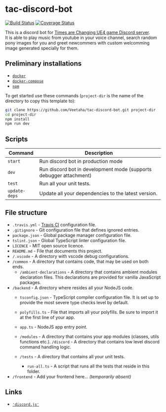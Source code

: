 # tac-discord-bot

[![Build Status](https://travis-ci.com/Veetaha/tac-discord-bot.svg?branch=master)](https://travis-ci.com/Veetaha/tac-discord-bot)
[![Coverage Status](https://coveralls.io/repos/github/Veetaha/tac-discord-bot/badge.svg?branch=master)](https://coveralls.io/github/Veetaha/tac-discord-bot?branch=master)

This is a discord bot for [Times are Changing UE4 game Discord server](https://discord.gg/fMW3dRX).  
It is able to play music from youtube in your voice channel, 
search random pony images for you and greet newcommers with custom welcomming image
generated specially for them.


## Preliminary installations
* [`docker`](https://docs.docker.com/install/)
* [`docker-compose`](https://docs.docker.com/compose/install/)
* [`npm`](https://www.npmjs.com/get-npm)

To get started use these commands (`project-dir` is the name of the directory to copy this template to):

```bash
git clone https://github.com/Veetaha/tac-discord-bot.git project-dir
cd project-dir
npm install
npm run dev
```

## Scripts
|Command|Description|
|--|--|
|`start`      | Run discord bot in production mode                                |
|`dev`        | Run discord bot in development mode (supports debugger attachment)|
|`test`       | Run all your unit tests.                                          |
|`update-deps`| Update all your dependencies to the latest version.               |


## File structure

* `.travis.yml` - [Travis CI](https://travis-ci.com/) configuration file.
* `.gitignore` - Git configuration file that defines ignored entries.
* `package.json` - Global package manager configuration file.
* `tslint.json` - Global TypeScript linter configuration file.
* `LICENCE` - MIT open source licence.
* `README.md` - File that documents this project.
* `/.vscode` - A directory with vscode debug configurations.
* `/common` - A directory that contains code, that may be used on both ends.
    * `/ambient-declarations` - A directory that contains ambient modules declaration files. 
                                This declarations are provided for vanilla JavaScript packages.
* `/backend` - A directory where resides all your NodeJS code.
    * `tsconfig.json` - TypeScript compiler configuration file. It is set up to provide the most severe type checks level by default.
    * `polyfills.ts` - File that imports all your polyfills. Be sure to import it at the first line of your app.
                    
    * `app.ts` - NodeJS app entry point.
    * `/modules` - A directory that contains your app modules (classes, utils functions etc.).
        `/discord` - A directory that contains low level discord command handling logic.
    * `/tests` - A directory that contains all your unit tests.
        * `run-all.ts` - A script that runs all the tests that reside in this folder.
* `/frontend` - Add your frontend here... *(temporarily absent)*

## Links

* [`'discord.js'`](https://discord.js.org/#/docs/main/stable/general/welcome)